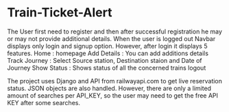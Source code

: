 # Train-Ticket-Alert
The User first need to register and then after successful registration he may or may not provide additional details.
When the user is logged out Navbar displays only login and signup option. However, after login it displays 5 features.
Home : homepage
Add Details : You can add additions details
Track Journey : Select Source station, Destination staion and Date of Journey
Show Status : Shows status of all the concerned trains
logout


The project uses Django and API from railwayapi.com to get live reservation status. JSON objects are also handled. However, there are only a limited amount of searches per API_KEY, so the user may need to get the free API KEY after some searches.
